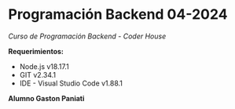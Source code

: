 # Programación Backend 04-2024
*Curso de Programación Backend - Coder House*

**Requerimientos:**
- Node.js v18.17.1
- GIT v2.34.1
- IDE - Visual Studio Code v1.88.1

**Alumno Gaston Paniati**
